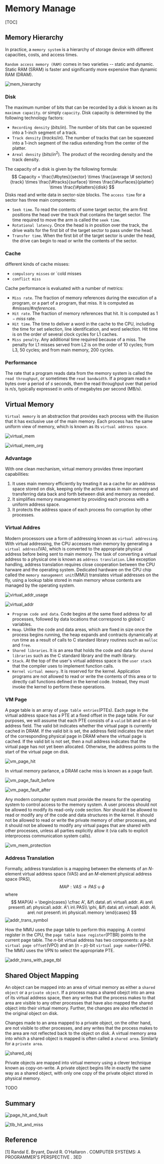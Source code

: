 # Memory Manage

[TOC]



## Memory Hierarchy

In practice, a `memory system` is a hierarchy of storage device with different capacities, costs, and access times.

`Random access memory (RAM)` comes in two varieties -- static and dynamic. Static RAM (SRAM) is faster and significantly more expensive than dynamic RAM (DRAM).

![mem_hierarchy](res/mem_hierarchy.png)

### Disk

The maximum number of bits that can be recorded by a disk is known as its `maximum capacity`. or simply `capacity`. Disk capacity is determined by the following technology factors:

- `Recording density` $(bits/in)$. The number of bits that can be squeezed into a 1-inch segment of a track.
- `Track density` $(tracks/in)$. The number of tracks that can be squeezed into a 1-inch segment of the radius extending from the center of the platter.
- `Areal density` $(bits/in^2)$. The product of the recording density and the track density.

The capacity of a disk is given by the following formula:
$$
Capacity = \frac{\#bytes}{sector} \times \frac{average \# sectors}{track} \times \frac{\#tracks}{surface} \times \frac{\#surfaces}{platter} \times \frac{\#platters}{disk}
$$
Disks read and write data in sector-size blocks. The `access time` for a sector has three main components: 

- `Seek time`. To read the contents of some target sector, the arm first positions the head over the track that contains the target sector. The time required to move the arm is called the `seek time`. 
- `Rotational latency`. Once the head is in position over the track, the drive waits for the first bit of the target sector to pass under the head. 
- `Transfer time`. When the first bit of the target sector is under the head, the drive can begin to read or write the contents of the sector.

### Cache

different kinds of cache misses:

- `compulsory misses` or `cold misses
- `conflict miss`

Cache performance is evaluated with a number of metrics:

- `Miss rate`. The fraction of memory references during the execution of a program, or a part of a program, that miss. It is computed as $\#misses / \#references$.
- `Hit rate`. The fraction of memory references that hit. It is computed as $1-miss$ rate.
- `Hit time`. The time to deliver a word in the cache to the CPU, including the time for set selection, line identification, and word selection. Hit time is on the order of several clock cycles for L1 caches.
- `Miss penalty`. Any additional time required because of a miss. The penalty for L1 misses served from L2 is on the order of 10 cycles; from L3, 50 cycles; and from main memory, 200 cycles.

### Performance

The rate that a program reads data from the memory system is called the `read throughput`, or sometimes the `read bandwidth`. If a program reads $n$ bytes over a period of $s$ seconds, then the read throughput over that period is $n/s$, typically expressed in units of megabytes per second (MB/s).



## Virtual Memory

`Virtual memory` is an abstraction that provides each process with the illusion that it has exclusive use of the main memory. Each process has the same uniform view of memory, which is known as its `virtual address space`.

![virtual_mem](res/virtual_mem.png)

![virtual_mem_org](res/virtual_mem_org.png)

### Advantage

With one clean mechanism, virtual memory provides three important capabilities: 

1. It uses main memory efficiently by treating it as a cache for an address space stored on disk, keeping only the active areas in main memory and transferring data back and forth between disk and memory as needed.
2. It simplifies memory management by providing each process with a uniform address space.
3. It protects the address space of each process fro corruption by other processes.

### Virtual Addres

Modern processors use a form of addressing known as `virtual addressing`. With virtual addressing, the CPU accesses main memory by generating a `virtual address`(VA), which is converted to the appropriate physical address before being sent to main memory. The task of converting a virtual address to a physical one is known as `address translation`. Like exception handling, address translation requires close cooperation between the CPU harware and the operating system. Dedicated hardware on the CPU chip called the `memory management unit`(MMU) translates virtual addresses on the fly, using a lookup table stored in main memory whose contents are managed by the operating system.

![virtual_addr_usage](res/virtual_addr_usage.png)

![virtual_addr](res/virtual_addr.png)

- `Program code and data`. Code begins at the same fixed address for all processes, followed by data locations that correspond to global C variables.
- `Heap`. Unlike the code and data areas, which are fixed in size once the process begins running, the heap expands and contracts dynamically at run time as a result of calls to C standard library routines such as `malloc` and `free`.
- `Shared libraries`. It is an area that holds the code and data for `shared libraries` such as the C standard library and the math library.
- `Stack`. At the top of the user's virtual address space is the `user stack` that the compiler uses to implement function calls.
- `Kernel virtual memory`. It is reserved for the kernel. Application programs are not allowed to read or write the contents of this area or to directly call functions defined in the kernel code. Instead, they must invoke the kernel to perform these operations.

### VM Page

A page table is an array of `page table entries`(PTEs). Each page in the virtual address space has a PTE at a fixed offset in the page table. For our purposes, we will assume that each PTE consists of a `valid` bit and an $n$-bit address field. The valid bit indicates whether the virtual page is currently cached in DRAM. If the valid bit is set, the address field indicates the start of the corresponding physical page in DRAM where the virtual page is cached. If the valid bit is not set, then a null address indicates that the virtual page has not yet been allocated. Otherwise, the address points to the start of the virtual page on disk.

![vm_page_hit](res/vm_page_hit.png)

In virtual memory parlance, a DRAM cache miss is known as a page fault.

![vm_page_fault_before](res/vm_page_fault_before.png)

![vm_page_fault_after](res/vm_page_fault_after.png)

Any modern computer system must provide the means for the operating system to control access to the memory system. A user process should not be allowed to modify its read-only code section. Nor should it be allowed to read or modify any of the code and data structures in the kernel. It should not be allowed to read or write the private memory of other processes, and it should not be allowed to modify any virtual pages that are shared with other processes, unless all parties explicitly allow it (via calls to explicit interprocess communication system calls).

![vm_mem_protection](res/vm_mem_protection.png)

### Address Translation

Formally, address translation is a mapping between the elements of an $N$-element virtual address space (VAS) and an $M$-element physical address space (PAS),
$$
MAP: VAS \rightarrow PAS \cup \phi
$$
where
$$
MAP(A) = 
\begin{cases}
\cfrac A', &if\ data\ at\ virtual\ addr. A\ are\ present\ at\ physical\ addr. A'\ in\ PAS\\
\phi, &if\ data\ at\ virtual\ addr. A\ are\ not present\ in\ physical\ memory
\end{cases}
$$
![addr_trans_symbol](res/addr_trans_symbol.png)

How the MMU uses the page table to perform this mapping. A control register in the CPU, the `page table base register`(PTBR) points to the current page table. The $n$-bit virtual address has two components: a $p$-bit `virtual page offset`(VPO) and an $(n - p)$-bit `virtual page number`(VPN). The MMU uses the VPN to select the appropriate PTE.

![addr_trans_with_page_tbl](res/addr_trans_with_page_tbl.png)



## Shared Object Mapping

An object can be mapped into an area of virtual memory as either a `shared object` or a `private object`. If a process maps a shared obejct into an area of its virtual address space, then any writes that the process makes to that area are visible to any other processes that have also mapped the shared object into their virtual memory. Further, the changes are also reflected in the original object on disk.

Changes made to an area mapped to a private object, on the other hand, are not visible to other processes, and any writes that the process makes to the area are not reflected back to the object on disk. A virtual memory area into which a shared object is mapped is often called a `shared area`. Similarly for a `private area`.

![shared_obj](res/shared_obj.png)

Private objects are mapped into virtual memory using a clever technique known as copy-on-write. A private object begins life in exactly the same way as a shared object, with only one copy of the private object stored in physical memory.

TODO



## Summary

![page_hit_and_fault](res/page_hit_and_fault.png)

![tlb_hit_and_miss](res/tlb_hit_and_miss.png)



## Reference

[1] Randal E. Bryant, David R. O'Hallaron . COMPUTER SYSTEMS: A PROGRAMMER'S PERSPECTIVE . 3ED
